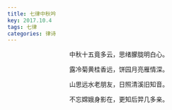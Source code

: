 ```yaml
---
title: 七律中秋吟
key: 2017.10.4
tags: 七律
categories: 律诗
---
```


<p align="center">中秋十五竟多云，思绪朦胧明白心。
</p>
<p align="center">露冷菊黄桂香远，饼园月亮雁情深。
</p>
<p align="center">山思远水老朋友，日照清溪旧知音。
</p>
<p align="center">不忘嫦娥身影在，更知后羿几多亲。
</p>
<p align="center"></br>
</p>

